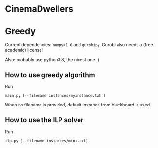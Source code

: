 # CinemaDwellers


# Greedy 
Current dependencies: `numpy>1.0` and `gurobipy`. Gurobi also needs a (free academic) license!

Also: probably use python3.8, the nicest one :) 

## How to use greedy algorithm

Run 

```main.py [--filename instances/myinstance.txt ]```

When no filename is provided, default instance from blackboard is used.

## How to use the ILP solver

Run

```ilp.py [--filename instances/mini.txt]```

